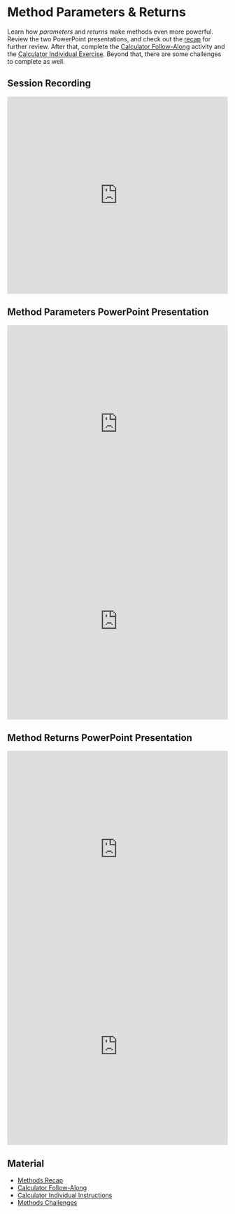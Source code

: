 # Method Parameters & Returns
Learn how _parameters_ and _returns_ make methods even more powerful. Review the two PowerPoint presentations, and check out the [recap](MethodsRecap.md) for further review. After that, complete the [Calculator Follow-Along](CalculatorFollowAlong.md) activity and the [Calculator Individual Exercise](CalculatorIndividualInstructions.md). Beyond that, there are some challenges to complete as well.

## Session Recording
<iframe width="100%" height="450px" src="https://www.youtube.com/embed/gxMYhM0anZM" frameborder="0" allow="accelerometer; autoplay; clipboard-write; encrypted-media; gyroscope; picture-in-picture" allowfullscreen></iframe>

## Method Parameters PowerPoint Presentation
<iframe src='https://view.officeapps.live.com/op/embed.aspx?src=https://hylandtechclub.com/cs-101/MethodParameters/MethodParameters.pptx' width='100%' height='450px' frameborder='0'></iframe>
<iframe width="100%" height="450px" src="https://www.youtube.com/embed/Xa7cXskIRRg" frameborder="0" allow="accelerometer; autoplay; encrypted-media; gyroscope; picture-in-picture" allowfullscreen></iframe>

## Method Returns PowerPoint Presentation
<iframe src='https://view.officeapps.live.com/op/embed.aspx?src=https://hylandtechclub.com/cs-101/MethodParameters/MethodReturns.pptx' width='100%' height='450px' frameborder='0'></iframe>
<iframe width="100%" height="450px" src="https://www.youtube.com/embed/TeOG7QeOY38" frameborder="0" allow="accelerometer; autoplay; encrypted-media; gyroscope; picture-in-picture" allowfullscreen></iframe>

## Material
- [Methods Recap](MethodsRecap.md)
- [Calculator Follow-Along](CalculatorFollowAlong.md)
- [Calculator Individual Instructions](CalculatorIndividualInstructions.md)
- [Methods Challenges](MethodsChallenges.md)